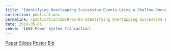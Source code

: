```yaml
---
title: "Identifying Overlapping Successive Events Using a Shallow Convolutional Neural Network"
collection: publications
permalink: /publication/2019-05-05-Identifying Overlapping Successive Events Using a Shallow Convolutional Neural Network
date: 2019-05-05. 
venue: 'IEEE Power System Transaction' 
--- 
```

[Paper](http://Wendy0601.github.io/files/main.pdf)
[Slides](http://Wendy0601.github.io/files/IOSE.pdf)
[Poster](http://Wendy0601.github.io/files/Poster_Identificaiton_overlapping.pdf)
[Bib](http://Wendy0601.github.io/files/bis_overlapping.pdf)

